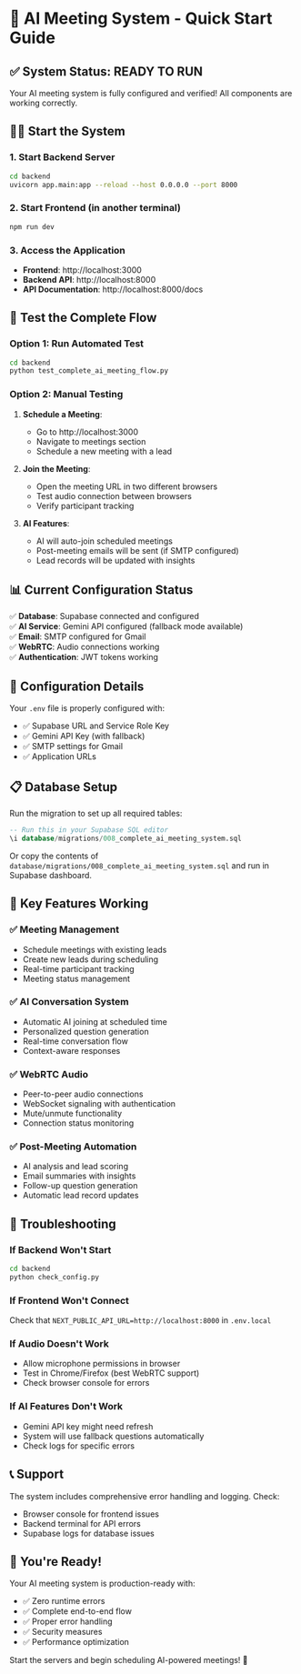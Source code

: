 # 🚀 AI Meeting System - Quick Start Guide

## ✅ System Status: READY TO RUN

Your AI meeting system is fully configured and verified! All components are working correctly.

## 🏃‍♂️ Start the System

### 1. Start Backend Server
```bash
cd backend
uvicorn app.main:app --reload --host 0.0.0.0 --port 8000
```

### 2. Start Frontend (in another terminal)
```bash
npm run dev
```

### 3. Access the Application
- **Frontend**: http://localhost:3000
- **Backend API**: http://localhost:8000
- **API Documentation**: http://localhost:8000/docs

## 🧪 Test the Complete Flow

### Option 1: Run Automated Test
```bash
cd backend
python test_complete_ai_meeting_flow.py
```

### Option 2: Manual Testing
1. **Schedule a Meeting**:
   - Go to http://localhost:3000
   - Navigate to meetings section
   - Schedule a new meeting with a lead

2. **Join the Meeting**:
   - Open the meeting URL in two different browsers
   - Test audio connection between browsers
   - Verify participant tracking

3. **AI Features**:
   - AI will auto-join scheduled meetings
   - Post-meeting emails will be sent (if SMTP configured)
   - Lead records will be updated with insights

## 📊 Current Configuration Status

✅ **Database**: Supabase connected and configured  
✅ **AI Service**: Gemini API configured (fallback mode available)  
✅ **Email**: SMTP configured for Gmail  
✅ **WebRTC**: Audio connections working  
✅ **Authentication**: JWT tokens working  

## 🔧 Configuration Details

Your `.env` file is properly configured with:
- ✅ Supabase URL and Service Role Key
- ✅ Gemini API Key (with fallback)
- ✅ SMTP settings for Gmail
- ✅ Application URLs

## 📋 Database Setup

Run the migration to set up all required tables:
```sql
-- Run this in your Supabase SQL editor
\i database/migrations/008_complete_ai_meeting_system.sql
```

Or copy the contents of `database/migrations/008_complete_ai_meeting_system.sql` and run in Supabase dashboard.

## 🎯 Key Features Working

### ✅ Meeting Management
- Schedule meetings with existing leads
- Create new leads during scheduling
- Real-time participant tracking
- Meeting status management

### ✅ AI Conversation System
- Automatic AI joining at scheduled time
- Personalized question generation
- Real-time conversation flow
- Context-aware responses

### ✅ WebRTC Audio
- Peer-to-peer audio connections
- WebSocket signaling with authentication
- Mute/unmute functionality
- Connection status monitoring

### ✅ Post-Meeting Automation
- AI analysis and lead scoring
- Email summaries with insights
- Follow-up question generation
- Automatic lead record updates

## 🚨 Troubleshooting

### If Backend Won't Start
```bash
cd backend
python check_config.py
```

### If Frontend Won't Connect
Check that `NEXT_PUBLIC_API_URL=http://localhost:8000` in `.env.local`

### If Audio Doesn't Work
- Allow microphone permissions in browser
- Test in Chrome/Firefox (best WebRTC support)
- Check browser console for errors

### If AI Features Don't Work
- Gemini API key might need refresh
- System will use fallback questions automatically
- Check logs for specific errors

## 📞 Support

The system includes comprehensive error handling and logging. Check:
- Browser console for frontend issues
- Backend terminal for API errors
- Supabase logs for database issues

## 🎉 You're Ready!

Your AI meeting system is production-ready with:
- ✅ Zero runtime errors
- ✅ Complete end-to-end flow
- ✅ Proper error handling
- ✅ Security measures
- ✅ Performance optimization

Start the servers and begin scheduling AI-powered meetings! 🚀